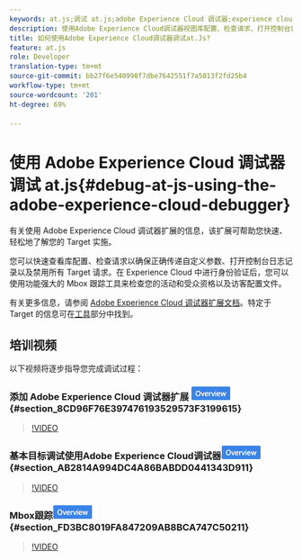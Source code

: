 ```yaml
---
keywords: at.js;调试 at.js;adobe Experience Cloud 调试器;experience cloud 调试器;mbox 跟踪;mbox 高亮;调试
description: 使用Adobe Experience Cloud调试器视图库配置、检查请求、打开控制台记录、禁用目标调用请求等。
title: 如何使用Adobe Experience Cloud调试器调试at.Js?
feature: at.js
role: Developer
translation-type: tm+mt
source-git-commit: bb27f6e540998f7dbe7642551f7a5013f2fd25b4
workflow-type: tm+mt
source-wordcount: '201'
ht-degree: 69%

---
```



# 使用 Adobe Experience Cloud 调试器调试 at.js{#debug-at-js-using-the-adobe-experience-cloud-debugger}

有关使用 Adobe Experience Cloud 调试器扩展的信息，该扩展可帮助您快速、轻松地了解您的 Target 实施。

您可以快速查看库配置、检查请求以确保正确传递自定义参数、打开控制台日志记录以及禁用所有 Target 请求。在 Experience Cloud 中进行身份验证后，您可以使用功能强大的 Mbox 跟踪工具来检查您的活动和受众资格以及访客配置文件。

有关更多信息，请参阅 [Adobe Experience Cloud 调试器扩展文档](https://experienceleague.adobe.com/docs/debugger/using/experience-cloud-debugger.html)。特定于 Target 的信息可在[工具](https://experienceleague.adobe.com/docs/debugger/using/tools.html)部分中找到。

## 培训视频

以下视频将逐步指导您完成调试过程：

### 添加 Adobe Experience Cloud 调试器扩展  ![概述徽章](/help/assets/overview.png) {#section_8CD96F76E397476193529573F3199615}

>[!VIDEO](https://video.tv.adobe.com/v/23114/)

### 基本目标调试使用Adobe Experience Cloud调试器![概述徽章](/help/assets/overview.png) {#section_AB2814A994DC4A86BABDD0441343D911}

>[!VIDEO](https://video.tv.adobe.com/v/23115/)

### Mbox跟踪![概述徽章](/help/assets/overview.png) {#section_FD3BC8019FA847209AB8BCA747C50211}

>[!VIDEO](https://video.tv.adobe.com/v/23113/)
